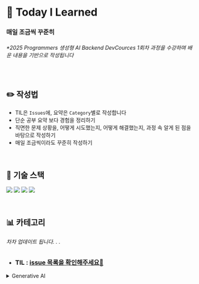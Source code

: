 # 📅 Today I Learned

### 매일 조금씩 꾸준히

###### _\*2025 Programmers 생성형 AI Backend DevCources 1회차 과정을 수강하며 배운 내용을 기반으로 작성됩니다_

<br>

## ✏️ 작성법

- TIL은 `Issues`에, 요약은 `Category`별로 작성합니다
- 단순 공부 요약 보다 경험을 정리하기
- 직면한 문제 상황을, 어떻게 시도했는지, 어떻게 해결했는지, 과정 속 알게 된 점을 바탕으로 작성하기
- 매일 조금씩이라도 꾸준히 작성하기

<br>

## 🔋 기술 스택

<img src="https://img.shields.io/badge/Django-092E20?style=for-the-badge&logo=Django&logoColor=white"> <img src="https://img.shields.io/badge/Python-3776AB?style=for-the-badge&logo=Python&logoColor=white"> <img src="https://img.shields.io/badge/HTML-E34F26?style=for-the-badge&logo=HTML5&logoColor=white"> <img src="https://img.shields.io/badge/javascript-F7DF1E?style=for-the-badge&logo=javascrpipt&logoColor=white">

<br>

## 📊 카테고리

###### 차차 업데이트 됩니다. . .

- ### TIL : [issue 목록을 확인해주세요🚀](https://github.com/s0ooo0k/TIL/issues)

<details>
  <summary>Generative AI
  </summary>
  <details>
      <summary>
        <b>ChatGPT</b>
      </summary>
      <div markdown="1">
        - [GPT의 기초](https://github.com/s0ooo0k/TIL/blob/main/Generative%20AI/ChatGPT/ChatGPT_basic.md)
  - [프롬프트 엔지니어링](https://github.com/s0ooo0k/TIL/blob/main/Generative%20AI/ChatGPT/Prompt_Engineering.md)
  - [RTF 프레임워크](https://github.com/s0ooo0k/TIL/blob/main/Generative%20AI/ChatGPT/RTF_Framewok.md)
  </div>
  </details>
</div>
<div>
<details>
  <summary>
    <h3>
      HTML & CSS
    </h3>
  </summary>
  <details>
      <summary>
        <b>HTML</b>
      </summary>
      <ul>
        <li><a href src="https://github.com/s0ooo0k/TIL/blob/main/html_css/html/html_emmet.md">Emmet과 Emmet Cheet Sheet</a>
        </li>
        <li><a href src="https://github.com/s0ooo0k/TIL/blob/main/html_css/html/Favicon.md">Favicon과 Favicon이 안 나오는 에러</a>
        </li>
        <li><a href src="https://github.com/s0ooo0k/TIL/blob/main/html_css/html/MetaTag_SEO_OG.md">메타태그, SEO, OG</a>
        </li>
      </ul>
      <summary>
        <b>HTML</b>
      </summary>
      <ul>
        <li><a href src="https://github.com/s0ooo0k/TIL/blob/main/html_css/html/html_emmet.md">Emmet과 Emmet Cheet Sheet</a>
        </li>
        <li><a href src="https://github.com/s0ooo0k/TIL/blob/main/html_css/html/Favicon.md">Favicon과 Favicon이 안 나오는 에러</a>
        </li>
        <li><a href src="https://github.com/s0ooo0k/TIL/blob/main/html_css/html/MetaTag_SEO_OG.md">메타태그, SEO, OG</a>
        </li>
      </ul>
  </details>
</div>

- ### Generative AI
  **[ChaGPT]**
  - [GPT의 기초](https://github.com/s0ooo0k/TIL/blob/main/Generative%20AI/ChatGPT/ChatGPT_basic.md)
  - [프롬프트 엔지니어링](https://github.com/s0ooo0k/TIL/blob/main/Generative%20AI/ChatGPT/Prompt_Engineering.md)
  - [RTF 프레임워크](https://github.com/s0ooo0k/TIL/blob/main/Generative%20AI/ChatGPT/RTF_Framewok.md)
- ### html & css
  **[html]**
  - [Emmet과 Emmet Cheet Sheet](https://github.com/s0ooo0k/TIL/blob/main/html_css/html/html_emmet.md)
  - [Favicon과 Favicon이 안 나오는 에러](https://github.com/s0ooo0k/TIL/blob/main/html_css/html/Favicon.md)
  - [메타태그, SEO, OG](https://github.com/s0ooo0k/TIL/blob/main/html_css/html/MetaTag_SEO_OG.md)
- ### CS

<br>
